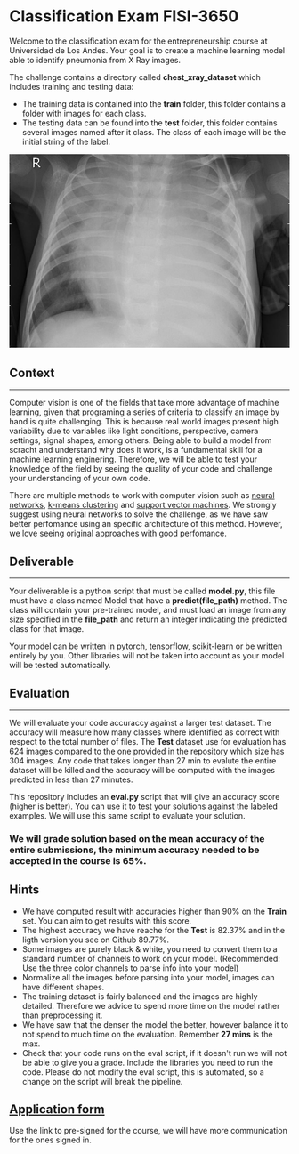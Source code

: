 # Classification Exam FISI-3650

Welcome to the classification exam for the entrepreneurship course at Universidad de Los Andes. Your goal is to create a machine learning model able to identify pneumonia from X Ray images. 

The challenge contains a directory called **chest_xray_dataset** which includes training and testing data:
- The training data is contained into the **train** folder, this folder contains a folder with images for each class.
- The testing data can be found into the **test** folder, this folder contains several images named after it class. The class of each image will be the initial string of the label. 

<p align="center">
  <img src="./chest_xray_dataset/test/PNEUMONIA_person126_bacteria_599.jpeg" />
</p>

## Context 
------
Computer vision is one of the fields that take more advantage of machine learning, given that programing a series of criteria to classify an image by hand is quite challenging. This is because real world images present high variability due to variables like light conditions, perspective, camera settings, signal shapes, among others. Being able to build a model from scracht and understand why does it work, is a fundamental skill for a machine learning enginering. Therefore, we will be able to test your knowledge of the field by seeing the quality of your code and challenge your understanding of your own code. 

There are multiple methods to work with computer vision such as [neural networks](https://www.investopedia.com/terms/n/neuralnetwork.asp#:~:text=A%20neural%20network%20is%20a,organic%20or%20artificial%20in%20nature), [k-means clustering](https://en.wikipedia.org/wiki/K-means_clustering) and [support vector machines](https://en.wikipedia.org/wiki/Support-vector_machine). We strongly suggest using neural networks to solve the challenge, as we have saw better perfomance using an specific architecture of this method. However, we love seeing original approaches with good perfomance. 

## Deliverable
------
Your deliverable is a python script that must be called **model.py**, this file must have a class named Model that have a **predict(file_path)** method. The class will contain your pre-trained model, and must load an image from any size specified in the **file_path** and return an integer indicating the predicted class for that image. 

Your model can be written in pytorch, tensorflow, scikit-learn or be written entirely by you. Other libraries will not be taken into account as your model will be tested automatically. 

## Evaluation
-----
We will evaluate your code accuraccy against a larger test dataset. The accuracy will measure how many classes where identified as correct with respect to the total number of files. The **Test** dataset use for evaluation has 624 images compared to the one provided in the repository which size has 304 images. Any code that takes longer than 27 min to evalute the entire dataset will be killed and the accuracy will be computed with the images predicted in less than 27 minutes.

This repository includes an **eval.py** script that will give an accuracy score (higher is better). You can use it to test your solutions against the labeled examples. We will use this same script to evaluate your solution.

### **We will grade solution based on the mean accuracy of the entire submissions, the minimum accuracy needed to be accepted in the course is 65%.** 

Hints
------
- We have computed result with accuracies higher than 90% on the **Train** set. You can aim to get results with this score. 
- The highest accuracy we have reache for the **Test** is 82.37% and in the ligth version you see on Github 89.77%.
- Some images are purely black & white, you need to convert them to a standard number of channels to work on your model. (Recommended: Use the three color channels to parse info into your model)
- Normalize all the images before parsing into your model, images can have different shapes.
- The training dataset is fairly balanced and the images are highly detailed. Therefore we advice to spend more time on the model rather than preprocessing it.
- We have saw that the denser the model the better, however balance it to not spend to much time on the evaluation. Remember **27 mins** is the max. 
- Check that your code runs on the eval script, if it doesn't run we will not be able to give you a grade. Include the libraries you need to run the code. Please do not modify the eval script, this is automated, so a change on the script will break the pipeline. 

[Application form](https://forms.office.com/pages/responsepage.aspx?id=fAS9-kj_KkmLu4-YufucyuvPP8FxoDxPtQnJHZ3zr3NURUdCNUU3T1o1RkRMUUg3RkxURk9LMjdFRi4u)
-------
Use the link to pre-signed for the course, we will have more communication for the ones signed in. 
